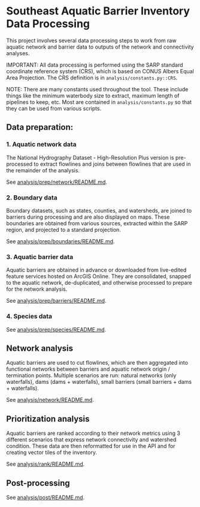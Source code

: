 # Southeast Aquatic Barrier Inventory Data Processing

This project involves several data processing steps to work from raw aquatic network and barrier data to outputs of the network and connectivity analyses.

IMPORTANT:
All data processing is performed using the SARP standard coordinate reference system (CRS), which is based on CONUS Albers Equal Area Projection. The CRS definition is in `analysis/constants.py::CRS`.

NOTE:
There are many constants used throughout the tool. These include things like the minimum waterbody size to extract, maximum length of pipelines to keep, etc.
Most are contained in `analysis/constants.py` so that they can be used from various scripts.

## Data preparation:

### 1. Aquatic network data

The National Hydrography Dataset - High-Resolution Plus version is pre-processed to extract flowlines and joins between flowlines that are used in the remainder of the analysis.

See [analysis/prep/network/README.md](prep/network).

### 2. Boundary data

Boundary datasets, such as states, counties, and watersheds, are joined to barriers during processing and are also displayed on maps. These boundaries are obtained from various sources, extracted within the SARP region, and projected to a standard projection.

See [analysis/prep/boundaries/README.md](prep/boundaries).

### 3. Aquatic barrier data

Aquatic barriers are obtained in advance or downloaded from live-edited feature services hosted on ArcGIS Online. They are consolidated, snapped to the aquatic network, de-duplicated, and otherwise processed to prepare for the network analysis.

See [analysis/prep/barriers/README.md](prep/barriers).

### 4. Species data

See [analysis/prep/species/README.md](prep/species).

## Network analysis

Aquatic barriers are used to cut flowlines, which are then aggregated into functional networks between barriers and aquatic network origin / termination points. Multiple scenarios are run: natural networks (only waterfalls), dams (dams + waterfalls), small barriers (small barriers + dams + waterfalls).

See [analysis/network/README.md](network).

## Prioritization analysis

Aquatic barriers are ranked according to their network metrics using 3 different scenarios that express network connectivity and watershed condition. These data are then reformatted for use in the API and for creating vector tiles of the inventory.

See [analysis/rank/README.md](rank).

## Post-processing

See [analysis/post/README.md](post).

